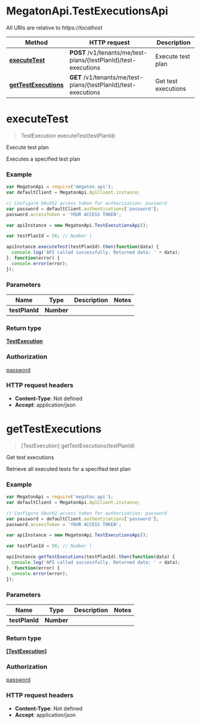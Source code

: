 # MegatonApi.TestExecutionsApi

All URIs are relative to *https://localhost*

Method | HTTP request | Description
------------- | ------------- | -------------
[**executeTest**](TestExecutionsApi.md#executeTest) | **POST** /v1/tenants/me/test-plans/{testPlanId}/test-executions | Execute test plan
[**getTestExecutions**](TestExecutionsApi.md#getTestExecutions) | **GET** /v1/tenants/me/test-plans/{testPlanId}/test-executions | Get test executions


<a name="executeTest"></a>
# **executeTest**
> TestExecution executeTest(testPlanId)

Execute test plan

Executes a specified test plan

### Example
```javascript
var MegatonApi = require('megaton_api');
var defaultClient = MegatonApi.ApiClient.instance;

// Configure OAuth2 access token for authorization: password
var password = defaultClient.authentications['password'];
password.accessToken = 'YOUR ACCESS TOKEN';

var apiInstance = new MegatonApi.TestExecutionsApi();

var testPlanId = 56; // Number | 

apiInstance.executeTest(testPlanId).then(function(data) {
  console.log('API called successfully. Returned data: ' + data);
}, function(error) {
  console.error(error);
});

```

### Parameters

Name | Type | Description  | Notes
------------- | ------------- | ------------- | -------------
 **testPlanId** | **Number**|  | 

### Return type

[**TestExecution**](TestExecution.md)

### Authorization

[password](../README.md#password)

### HTTP request headers

 - **Content-Type**: Not defined
 - **Accept**: application/json

<a name="getTestExecutions"></a>
# **getTestExecutions**
> [TestExecution] getTestExecutions(testPlanId)

Get test executions

Retrieve all executed tests for a specified test plan

### Example
```javascript
var MegatonApi = require('megaton_api');
var defaultClient = MegatonApi.ApiClient.instance;

// Configure OAuth2 access token for authorization: password
var password = defaultClient.authentications['password'];
password.accessToken = 'YOUR ACCESS TOKEN';

var apiInstance = new MegatonApi.TestExecutionsApi();

var testPlanId = 56; // Number | 

apiInstance.getTestExecutions(testPlanId).then(function(data) {
  console.log('API called successfully. Returned data: ' + data);
}, function(error) {
  console.error(error);
});

```

### Parameters

Name | Type | Description  | Notes
------------- | ------------- | ------------- | -------------
 **testPlanId** | **Number**|  | 

### Return type

[**[TestExecution]**](TestExecution.md)

### Authorization

[password](../README.md#password)

### HTTP request headers

 - **Content-Type**: Not defined
 - **Accept**: application/json

